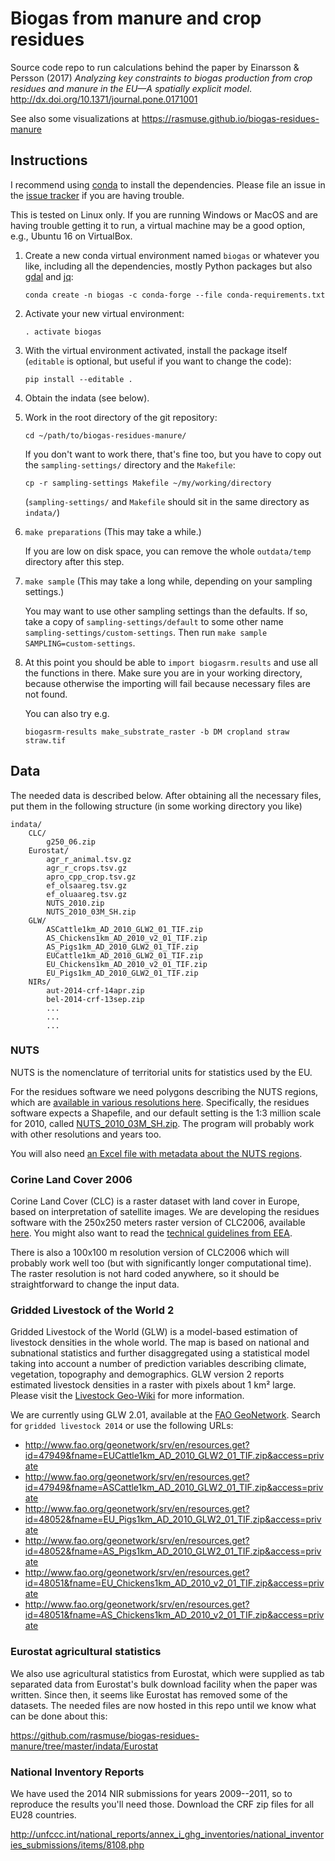 # Biogas from manure and crop residues

Source code repo to run calculations behind the paper by Einarsson & Persson (2017) _Analyzing key constraints to biogas production from crop residues and manure in the EU—A spatially explicit model_. http://dx.doi.org/10.1371/journal.pone.0171001

See also some visualizations at https://rasmuse.github.io/biogas-residues-manure

## Instructions

I recommend using [conda](https://conda.io/docs/) to install the dependencies. Please file an issue in the [issue tracker](https://github.com/rasmuse/biogas-residues-manure/issues) if you are having trouble.

This is tested on Linux only. If you are running Windows or MacOS and are having trouble getting it to run, a virtual machine may be a good option, e.g., Ubuntu 16 on VirtualBox.

1. Create a new conda virtual environment named `biogas` or whatever you like, including all the dependencies, mostly Python packages but also [gdal](http://www.gdal.org/) and [jq](https://stedolan.github.io/jq/):

    ```
    conda create -n biogas -c conda-forge --file conda-requirements.txt
    ```

2. Activate your new virtual environment:

    ```
    . activate biogas
    ```

3. With the virtual environment activated, install the package itself (`editable` is optional, but useful if you want to change the code):

    ```
    pip install --editable .
    ```

4. Obtain the indata (see below).

5. Work in the root directory of the git repository:

    ```
    cd ~/path/to/biogas-residues-manure/
    ```

    If you don't want to work there, that's fine too, but you have to copy out the `sampling-settings/` directory and the `Makefile`:

    ```
    cp -r sampling-settings Makefile ~/my/working/directory
    ```

    (`sampling-settings/` and `Makefile` should sit in the same directory as `indata/`)

6. `make preparations` (This may take a while.)

    If you are low on disk space, you can remove the whole `outdata/temp` directory after this step.

7. `make sample` (This may take a long while, depending on your sampling settings.)

    You may want to use other sampling settings than the defaults. If so, take a copy of `sampling-settings/default` to some other name `sampling-settings/custom-settings`. Then run `make sample SAMPLING=custom-settings`.

8. At this point you should be able to `import biogasrm.results` and use all the functions in there. Make sure you are in your working directory, because otherwise the importing will fail because necessary files are not found.

    You can also try e.g.

    ```
    biogasrm-results make_substrate_raster -b DM cropland straw straw.tif
    ```


## Data

The needed data is described below. After obtaining all the necessary files, put them in the following structure (in some working directory you like)

```
indata/
    CLC/
        g250_06.zip
    Eurostat/
        agr_r_animal.tsv.gz
        agr_r_crops.tsv.gz
        apro_cpp_crop.tsv.gz
        ef_olsaareg.tsv.gz
        ef_oluaareg.tsv.gz
        NUTS_2010.zip
        NUTS_2010_03M_SH.zip
    GLW/
        ASCattle1km_AD_2010_GLW2_01_TIF.zip
        AS_Chickens1km_AD_2010_v2_01_TIF.zip
        AS_Pigs1km_AD_2010_GLW2_01_TIF.zip
        EUCattle1km_AD_2010_GLW2_01_TIF.zip
        EU_Chickens1km_AD_2010_v2_01_TIF.zip
        EU_Pigs1km_AD_2010_GLW2_01_TIF.zip
    NIRs/
        aut-2014-crf-14apr.zip
        bel-2014-crf-13sep.zip
        ...
        ...
        ...
```

### NUTS

NUTS is the nomenclature of territorial units for statistics used by the EU.

For the residues software we need polygons describing the NUTS regions, which are [available in various resolutions here](http://ec.europa.eu/eurostat/c/portal/layout?p_l_id=6033084&p_v_l_s_g_id=0). Specifically, the residues software expects a Shapefile, and our default setting is the 1:3 million scale for 2010, called [NUTS_2010_03M_SH.zip](http://ec.europa.eu/eurostat/cache/GISCO/geodatafiles/NUTS-2013-03M-SH.zip). The program will probably work with other resolutions and years too.

You will also need [an Excel file with metadata about the NUTS regions](http://ec.europa.eu/eurostat/ramon/documents/nuts/NUTS_2010.zip).


### Corine Land Cover 2006

Corine Land Cover (CLC) is a raster dataset with land cover in Europe, based on interpretation of satellite images. We are developing the residues software with the 250x250 meters raster version of CLC2006, available [here](http://www.eea.europa.eu/data-and-maps/data/ds_resolveuid/a47ee0d3248146908f72a8fde9939d9d). You might also want to read the [technical guidelines from EEA](http://www.eea.europa.eu/publications/technical_report_2007_17).

There is also a 100x100 m resolution version of CLC2006 which will probably work well too (but with significantly longer computational time). The raster resolution is not hard coded anywhere, so it should be straightforward to change the input data.

### Gridded Livestock of the World 2

Gridded Livestock of the World (GLW) is a model-based estimation of livestock densities in the whole world. The map is based on national and subnational statistics and further disaggregated using a statistical model taking into account a number of prediction variables describing climate, vegetation, topography and demographics. GLW version 2 reports estimated livestock densities in a raster with pixels about 1 km² large. Please visit the [Livestock Geo-Wiki](http://www.livestock.geo-wiki.org/) for more information.

We are currently using GLW 2.01, available at the [FAO GeoNetwork](http://www.fao.org/geonetwork/srv/en/main.home). Search for ``gridded livestock 2014`` or use the following URLs:

* http://www.fao.org/geonetwork/srv/en/resources.get?id=47949&fname=EUCattle1km_AD_2010_GLW2_01_TIF.zip&access=private
* http://www.fao.org/geonetwork/srv/en/resources.get?id=47949&fname=ASCattle1km_AD_2010_GLW2_01_TIF.zip&access=private
* http://www.fao.org/geonetwork/srv/en/resources.get?id=48052&fname=EU_Pigs1km_AD_2010_GLW2_01_TIF.zip&access=private
* http://www.fao.org/geonetwork/srv/en/resources.get?id=48052&fname=AS_Pigs1km_AD_2010_GLW2_01_TIF.zip&access=private
* http://www.fao.org/geonetwork/srv/en/resources.get?id=48051&fname=EU_Chickens1km_AD_2010_v2_01_TIF.zip&access=private
* http://www.fao.org/geonetwork/srv/en/resources.get?id=48051&fname=AS_Chickens1km_AD_2010_v2_01_TIF.zip&access=private


### Eurostat agricultural statistics

We also use agricultural statistics from Eurostat, which were supplied as tab separated data from Eurostat's bulk download facility when the paper was written. Since then, it seems like Eurostat has removed some of the datasets. The needed files are now hosted in this repo until we know what can be done about this:

https://github.com/rasmuse/biogas-residues-manure/tree/master/indata/Eurostat


### National Inventory Reports

We have used the 2014 NIR submissions for years 2009--2011, so to reproduce the results you'll need those. Download the CRF zip files for all EU28 countries.

http://unfccc.int/national_reports/annex_i_ghg_inventories/national_inventories_submissions/items/8108.php
